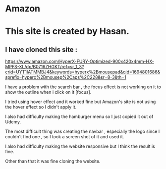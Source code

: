 # Amazon

# This site is created by Hasan.

## I have cloned this site :

https://www.amazon.com/HyperX-FURY-Optimized-900x420x4mm-HX-MPFS-XL/dp/B0716ZHGKT/ref=sr_1_3?crid=UYT1IATMMBJ4&keywords=hyperx%2Bmousepad&qid=1694801686&sprefix=hyperx%2Bmousep%2Caps%2C228&sr=8-3&th=1

I have a problem with the search bar , the focus effect is not working on it to show the outline when i click on it [focus].

I tried using hover effect and it worked fine but Amazon's site is not using the hover effect so I didn't apply it.

I also had difficulty making the hamburger menu so I just copied it out of Udemy.

The most difficult thing was creating the navbar , especially the logo since I couldn't find one , so I took a screen shot of it and used it.

I also had difficulty making the website responsive but I think the result is fine.

Other than that it was fine cloning the website.
